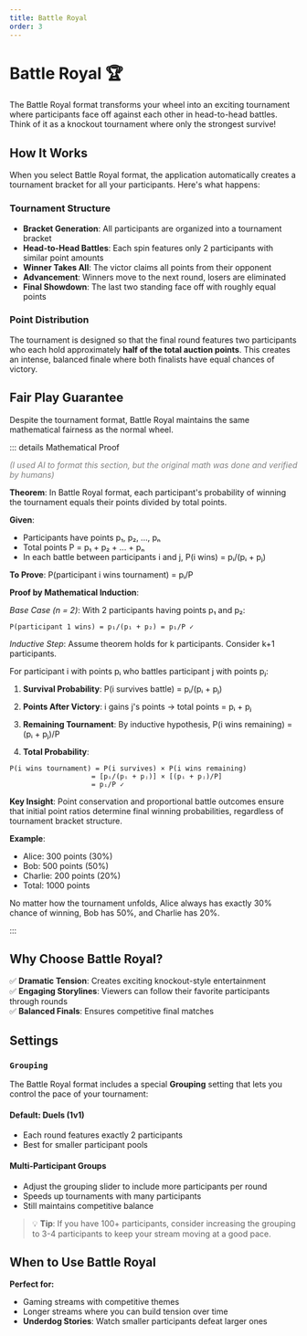 ```yaml
---
title: Battle Royal
order: 3
---
```


# Battle Royal 🏆

The Battle Royal format transforms your wheel into an exciting tournament where participants face off against each other in head-to-head battles. Think of it as a knockout tournament where only the strongest survive!

## How It Works

When you select Battle Royal format, the application automatically creates a tournament bracket for all your participants. Here's what happens:

### Tournament Structure

- **Bracket Generation**: All participants are organized into a tournament bracket
- **Head-to-Head Battles**: Each spin features only 2 participants with similar point amounts
- **Winner Takes All**: The victor claims all points from their opponent
- **Advancement**: Winners move to the next round, losers are eliminated
- **Final Showdown**: The last two standing face off with roughly equal points

### Point Distribution

The tournament is designed so that the final round features two participants who each hold approximately **half of the total auction points**. This creates an intense, balanced finale where both finalists have equal chances of victory.

## Fair Play Guarantee

Despite the tournament format, Battle Royal maintains the same mathematical fairness as the normal wheel.

::: details Mathematical Proof

<span style="color: gray;">_(I used AI to format this section, but the original math was done and verified by humans)_</span>

**Theorem**: In Battle Royal format, each participant's probability of winning the tournament equals their points divided by total points.

**Given**:

- Participants have points p₁, p₂, ..., pₙ
- Total points P = p₁ + p₂ + ... + pₙ
- In each battle between participants i and j, P(i wins) = pᵢ/(pᵢ + pⱼ)

**To Prove**: P(participant i wins tournament) = pᵢ/P

**Proof by Mathematical Induction**:

_Base Case (n = 2)_:
With 2 participants having points p₁ and p₂:

```
P(participant 1 wins) = p₁/(p₁ + p₂) = p₁/P ✓
```

_Inductive Step_:
Assume theorem holds for k participants. Consider k+1 participants.

For participant i with points pᵢ who battles participant j with points pⱼ:

1. **Survival Probability**: P(i survives battle) = pᵢ/(pᵢ + pⱼ)

2. **Points After Victory**: i gains j's points → total points = pᵢ + pⱼ

3. **Remaining Tournament**: By inductive hypothesis, P(i wins remaining) = (pᵢ + pⱼ)/P

4. **Total Probability**:

```
P(i wins tournament) = P(i survives) × P(i wins remaining)
                    = [pᵢ/(pᵢ + pⱼ)] × [(pᵢ + pⱼ)/P]
                    = pᵢ/P ✓
```

**Key Insight**: Point conservation and proportional battle outcomes ensure that initial point ratios determine final winning probabilities, regardless of tournament bracket structure.

**Example**:

- Alice: 300 points (30%)
- Bob: 500 points (50%)
- Charlie: 200 points (20%)
- Total: 1000 points

No matter how the tournament unfolds, Alice always has exactly 30% chance of winning, Bob has 50%, and Charlie has 20%.

:::

## Why Choose Battle Royal?

✅ **Dramatic Tension**: Creates exciting knockout-style entertainment  
✅ **Engaging Storylines**: Viewers can follow their favorite participants through rounds  
✅ **Balanced Finals**: Ensures competitive final matches

## Settings

### `Grouping`

The Battle Royal format includes a special **Grouping** setting that lets you control the pace of your tournament:

#### Default: Duels (1v1)

- Each round features exactly 2 participants
- Best for smaller participant pools

#### Multi-Participant Groups

- Adjust the grouping slider to include more participants per round
- Speeds up tournaments with many participants
- Still maintains competitive balance

> 💡 **Tip**: If you have 100+ participants, consider increasing the grouping to 3-4 participants to keep your stream moving at a good pace.

## When to Use Battle Royal

**Perfect for:**

- Gaming streams with competitive themes
- Longer streams where you can build tension over time
- **Underdog Stories**: Watch smaller participants defeat larger ones
